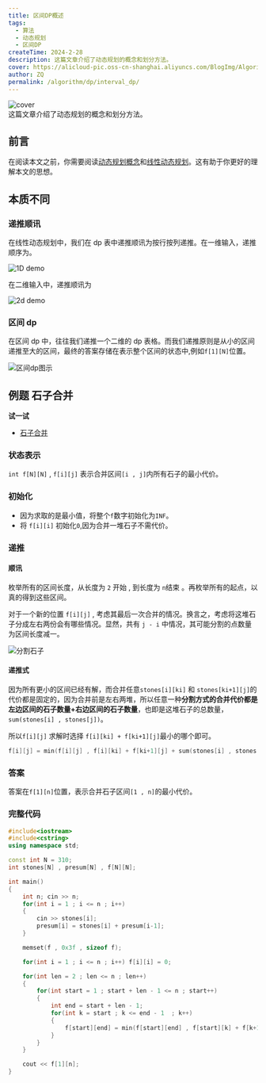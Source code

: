 ```yaml
---
title: 区间DP概述
tags:
  - 算法
  - 动态规划
  - 区间DP
createTime: 2024-2-28
description: 这篇文章介绍了动态规划的概念和划分方法。
cover: https://alicloud-pic.oss-cn-shanghai.aliyuncs.com/BlogImg/Algorithm/interval_dp/interval_dp_demo.png
author: ZQ
permalink: /algorithm/dp/interval_dp/
---
```

![cover]( https://alicloud-pic.oss-cn-shanghai.aliyuncs.com/BlogImg/Algorithm/interval_dp/interval_dp_demo.png)
<br> 这篇文章介绍了动态规划的概念和划分方法。
<!-- more -->

## 前言

在阅读本文之前，你需要阅读[动态规划概念](https://blog.zqzqsb.cn/2024/02/20/%E5%8A%A8%E6%80%81%E8%A7%84%E5%88%92%E6%A6%82%E5%BF%B5/)和[线性动态规划](<https://blog.zqzqsb.cn/2024/02/21/%E7%BA%BF%E6%80%A7%E5%8A%A8%E6%80%81%E8%A7%84%E5%88%92(%E4%B8%80)/>)。这有助于你更好的理解本文的思想。

## 本质不同

### 递推顺讯

在线性动态规划中，我们在 dp 表中递推顺讯为按行按列递推。在一维输入，递推顺序为。

![1D demo](https://alicloud-pic.oss-cn-shanghai.aliyuncs.com/BlogImg/Algorithm/interval_dp/1d_recurrence_demo.png)

在二维输入中，递推顺讯为

![2d demo](https://alicloud-pic.oss-cn-shanghai.aliyuncs.com/BlogImg/Algorithm/interval_dp/2d_recurrence_demo.png)

### 区间 dp

在区间 dp 中，往往我们递推一个二维的 dp 表格。而我们递推原则是从小的区间递推至大的区间，最终的答案存储在表示整个区间的状态中,例如`f[1][N]`位置。

![区间dp图示](https://alicloud-pic.oss-cn-shanghai.aliyuncs.com/BlogImg/Algorithm/interval_dp/interval_dp_demo.png)

## 例题 石子合并

**试一试**

- [石子合并](https://geniuscode.tech/problem/%E7%AE%97%E6%B3%95%E5%9F%BA%E7%A1%80-%E5%8A%A8%E6%80%81%E8%A7%84%E5%88%92-%E7%9F%B3%E5%AD%90%E5%90%88%E5%B9%B6)

### 状态表示

`int f[N][N]` , `f[i][j]` 表示合并区间`[i , j]`内所有石子的最小代价。

### 初始化

- 因为求取的是最小值，将整个`f`数字初始化为`INF`。
- 将 `f[i][i]` 初始化`0`,因为合并一堆石子不需代价。

### 递推

#### 顺讯

枚举所有的区间长度，从长度为 `2` 开始 , 到长度为 `n`结束 。再枚举所有的起点，以真的得到这些区间。

对于一个新的位置 `f[i][j]` , 考虑其最后一次合并的情况。换言之，考虑将这堆石子分成左右两份会有哪些情况。显然，共有 `j - i` 中情况，其可能分割的点数量为区间长度减一。

![分割石子](https://alicloud-pic.oss-cn-shanghai.aliyuncs.com/BlogImg/Algorithm/interval_dp/stones_split.png)

#### 递推式

因为所有更小的区间已经有解，而合并任意`stones[i][ki]` 和 `stones[ki+1][j]`的代价都是固定的，因为合并前是左右两堆，所以任意一种**分割方式的合并代价都是左边区间的石子数量+右边区间的石子数量**，也即是这堆石子的总数量，`sum(stones[i] , stones[j])`。

所以`f[i][j]` 求解时选择 `f[i][ki] + f[ki+1][j]`最小的哪个即可。

```c++
f[i][j] = min(f[i][j] , f[i][ki] + f[ki+1][j] + sum(stones[i] , stones[j]));
```

### 答案

答案在`f[1][n]`位置，表示合并石子区间`[1 , n]`的最小代价。

### 完整代码

```c++
#include<iostream>
#include<cstring>
using namespace std;

const int N = 310;
int stones[N] , presum[N] , f[N][N];

int main()
{
    int n; cin >> n;
    for(int i = 1 ; i <= n ; i++)
    {
        cin >> stones[i];
        presum[i] = stones[i] + presum[i-1];
    }

    memset(f , 0x3f , sizeof f);

    for(int i = 1 ; i <= n ; i++) f[i][i] = 0;

    for(int len = 2 ; len <= n ; len++)
    {
        for(int start = 1 ; start + len - 1 <= n ; start++)
        {
            int end = start + len - 1;
            for(int k = start ; k <= end - 1  ; k++)
            {
                f[start][end] = min(f[start][end] , f[start][k] + f[k+1][end] + presum[end] - presum[start-1]);
            }
        }
    }

    cout << f[1][n];
}
```
